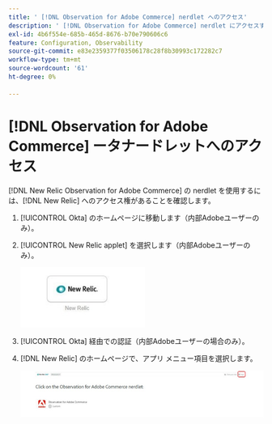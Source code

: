 ```yaml
---
title: ' [!DNL Observation for Adobe Commerce] nerdlet へのアクセス'
description: ' [!DNL Observation for Adobe Commerce] nerdlet にアクセスする方法を説明します。'
exl-id: 4b6f554e-685b-465d-8676-b70e790606c6
feature: Configuration, Observability
source-git-commit: e83e2359377f03506178c28f8b30993c172282c7
workflow-type: tm+mt
source-wordcount: '61'
ht-degree: 0%

---
```


# [!DNL Observation for Adobe Commerce] ータナードレットへのアクセス

[!DNL New Relic Observation for Adobe Commerce] の nerdlet を使用するには、[!DNL New Relic] へのアクセス権があることを確認します。

1. [!UICONTROL Okta] のホームページに移動します（内部Adobeユーザーのみ）。
1. [!UICONTROL New Relic applet] を選択します（内部Adobeユーザーのみ）。

   ![New Relicアプレット ](../../assets/tools/observation-for-adobe-commerce/new-relic-applet.jpeg)

1. [!UICONTROL Okta] 経由での認証（内部Adobeユーザーの場合のみ）。
1. [!DNL New Relic] のホームページで、アプリ メニュー項目を選択します。

   ![New Relicのホームページ ](../../assets/tools/observation-for-adobe-commerce/new-relic-homepage.jpeg)
